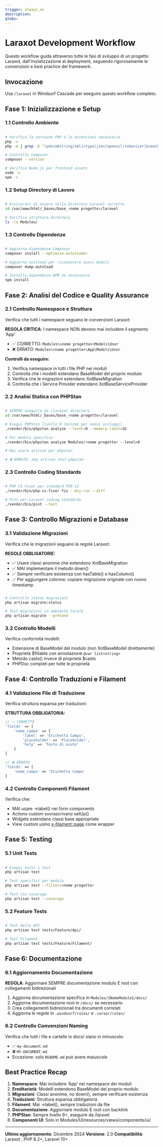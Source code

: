 ```yaml
---
trigger: always_on
description:
globs:
---
```

# Laraxot Development Workflow

Questo workflow guida attraverso tutte le fasi di sviluppo di un progetto Laraxot, dall'inizializzazione al deployment, seguendo rigorosamente le convenzioni e best practice del framework.

## Invocazione
Usa `/laraxot` in Windsurf Cascade per eseguire questo workflow completo.

## Fase 1: Inizializzazione e Setup

### 1.1 Controllo Ambiente
```bash

# Verifica la versione PHP e le estensioni necessarie
php -v
php -m | grep -E "(pdo|mbstring|xml|ctype|json|openssl|tokenizer|bcmath)"

# Controllo Composer
composer --version

# Verifica Node.js per frontend assets
node -v
npm -v
```

### 1.2 Setup Directory di Lavoro
```bash

# Assicurati di essere nella directory Laravel corretta
cd /var/www/html/_bases/base_<nome progetto>/laravel

# Verifica struttura directory
ls -la Modules/
```

### 1.3 Controllo Dipendenze
```bash

# Aggiorna dipendenze Composer
composer install --optimize-autoloader

# Aggiorna autoload per riconoscere nuovi moduli
composer dump-autoload

# Installa dipendenze NPM se necessario
npm install
```

## Fase 2: Analisi del Codice e Quality Assurance

### 2.1 Controllo Namespace e Struttura
Verifica che tutti i namespace seguano le convenzioni Laraxot:

**REGOLA CRITICA**: I namespace NON devono mai includere il segmento 'App'
- ✅ CORRETTO: `Modules\<nome progetto>\Models\User`
- ❌ ERRATO: `Modules\<nome progetto>\App\Models\User`

**Controlli da eseguire:**
1. Verifica namespace in tutti i file PHP nei moduli
2. Controlla che i modelli estendano BaseModel del proprio modulo
3. Verifica che le migrazioni estendano XotBaseMigration
4. Controlla che i Service Provider estendano XotBaseServiceProvider

### 2.2 Analisi Statica con PHPStan
```bash

# SEMPRE eseguire da /laravel directory
cd /var/www/html/_bases/base_<nome progetto>/laravel

# Esegui PHPStan livello 9 (minimo per nuovi sviluppi)
./vendor/bin/phpstan analyze --level=9 --memory-limit=2G

# Per modulo specifico
./vendor/bin/phpstan analyze Modules/<nome progetto> --level=9

# Mai usare artisan per phpstan

# ❌ ERRATO: php artisan test:phpstan
```

### 2.3 Controllo Coding Standards
```bash

# PHP CS Fixer per standard PSR-12
./vendor/bin/php-cs-fixer fix --dry-run --diff

# Pint per Laravel coding standards
./vendor/bin/pint --test
```

## Fase 3: Controllo Migrazioni e Database

### 3.1 Validazione Migrazioni
Verifica che le migrazioni seguano le regole Laraxot:

**REGOLE OBBLIGATORIE:**
- ✅ Usare classi anonime che estendono XotBaseMigration
- ✅ MAI implementare il metodo down()
- ✅ Sempre verificare esistenza con hasTable() e hasColumn()
- ✅ Per aggiungere colonne: copiare migrazione originale con nuovo timestamp

```bash

# Controllo status migrazioni
php artisan migrate:status

# Test migrazioni in ambiente locale
php artisan migrate --pretend
```

### 3.2 Controllo Modelli
Verifica conformità modelli:
- Estensione di BaseModel del modulo (non XotBaseModel direttamente)
- Proprietà $fillable con annotazione `@var list<string>`
- Metodo casts() invece di proprietà $casts
- PHPDoc completi per tutte le proprietà

## Fase 4: Controllo Traduzioni e Filament

### 4.1 Validazione File di Traduzione
Verifica struttura espansa per traduzioni:

**STRUTTURA OBBLIGATORIA:**
```php
// ✅ CORRETTO
'fields' => [
    'nome_campo' => [
        'label' => 'Etichetta Campo',
        'placeholder' => 'Placeholder',
        'help' => 'Testo di aiuto'
    ]
]

// ❌ ERRATO
'fields' => [
    'nome_campo' => 'Etichetta Campo'
]
```

### 4.2 Controllo Componenti Filament
Verifica che:
- MAI usare ->label() nei form components
- Actions custom sovrascrivano setUp()
- Widgets estendano classi base appropriate
- View custom usino <x-filament::page> come wrapper

## Fase 5: Testing

### 5.1 Unit Tests
```bash

# Esegui tutti i test
php artisan test

# Test specifici per modulo
php artisan test --filter=<nome progetto>

# Test con coverage
php artisan test --coverage
```

### 5.2 Feature Tests
```bash

# Test delle API
php artisan test tests/Feature/Api/

# Test Filament
php artisan test tests/Feature/Filament/
```

## Fase 6: Documentazione

### 6.1 Aggiornamento Documentazione
**REGOLA**: Aggiornare SEMPRE documentazione modulo E root con collegamenti bidirezionali

1. Aggiorna documentazione specifica in `Modules/{NomeModulo}/docs/`
2. Aggiorna documentazione root in `/docs/` se necessario
3. Crea collegamenti bidirezionali tra documenti correlati
4. Aggiorna le regole in `.windsurf/rules/` e `.cursor/rules/`

### 6.2 Controllo Convenzioni Naming
Verifica che tutti i file e cartelle in docs/ siano in minuscolo:
- ✅ `my-document.md`
- ❌ `MY-DOCUMENT.md`
- Eccezione: solo `README.md` può avere maiuscole

## Best Practice Recap

1. **Namespace**: Mai includere 'App' nei namespace dei moduli
2. **Ereditarietà**: Modelli estendono BaseModel del proprio modulo
3. **Migrazioni**: Classi anonime, no down(), sempre verificare esistenza
4. **Traduzioni**: Struttura espansa obbligatoria
5. **Filament**: Mai ->label(), sempre traduzioni da file
6. **Documentazione**: Aggiornare modulo E root con backlink
7. **PHPStan**: Sempre livello 9+, eseguire da /laravel
8. **Componenti UI**: Solo in Modules/UI/resources/views/components/ui/

---

**Ultimo aggiornamento**: Dicembre 2024
**Versione**: 2.0
**Compatibilità**: Laraxot <nome progetto>, PHP 8.2+, Laravel 10+

